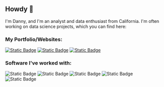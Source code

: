 ## Howdy 👋

I'm Danny, and I'm an analyst and data enthusiast from California. I'm often working on data science projects, which you can find here:

### My Portfolio/Websites:
[![Static Badge](https://img.shields.io/badge/GitHub-black?style=for-the-badge&logo=github&logoColor=white&labelColor=black&link=https%3A%2F%2Fgithub.com%2Fdanny814)](https://github.com/danny814)
[![Static Badge](https://img.shields.io/badge/Kaggle-deepskyblue?style=for-the-badge&logo=kaggle&logoColor=white&labelColor=deepskyblue&link=https%3A%2F%2Fwww.kaggle.com%2Fdannyperez014)](https://www.kaggle.com/dannyperez014)
[![Static Badge](https://img.shields.io/badge/Tableau-grey?style=for-the-badge&logo=tableau&logoColor=white&labelColor=grey&link=https%3A%2F%2Fpublic.tableau.com%2Fapp%2Fprofile%2Fdanny.perez%2Fvizzes)](https://public.tableau.com/app/profile/danny.perez/vizzes)

### Software I've worked with:

![Static Badge](https://img.shields.io/badge/microsoft_sqlserver-maroon?style=for-the-badge&logo=microsoftsqlserver&logoColor=white&labelColor=maroon)
![Static Badge](https://img.shields.io/badge/mysql-darkcyan?style=for-the-badge&logo=mysql&logoColor=white&labelColor=darkcyan)
![Static Badge](https://img.shields.io/badge/google_bigquery-lightskyblue?style=for-the-badge&logo=google%20bigquery&logoColor=white&labelColor=lightskyblue)
![Static Badge](https://img.shields.io/badge/postgresql-steelblue?style=for-the-badge&logo=postgresql&logoColor=white&labelColor=steelblue)
![Static Badge](https://img.shields.io/badge/pandas-rebeccapurple?style=for-the-badge&logo=pandas&logoColor=white&labelColor=rebeccapurple)





